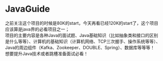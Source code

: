# JavaGuide
之前关注这个项目的时候是80K的start，今天再看已经120K的start了，这个项目应该算是java界的必看项目之一；  
项目的主要内容是各种Java的面试题、Java基础知识（比如抽象类和接口的区别是什么等等）、计算机的基础知识（计算机网络、TCP三次握手、操作系统等等）、Java的周边组件（Kafka、Zookeeper、DOUBLE、Spring）、数据库等等等！  
想要提升Java技术或者跳槽准备面试必看！